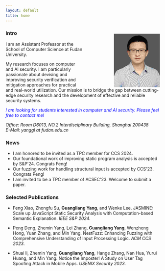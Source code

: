 ```yaml
---
layout: default
title: home
---
```



<img width="150px"  style="float:right; margin-left:100px;margin-top:20px;" src="./pictures/self.jpg">

### Intro

I am an Assistant Professor at the School of Computer Science at Fudan University. 

My research focuses on computer and AI security. I am particularly passionate about devising and improving security verification and mitigation approaches for practical and real-world utilization. Our mission is to bridge the gap between cutting-edge security research and the development of effective and reliable security systems.
   
<span style="color:blue">*I am looking for students interested in computer and AI security. Please feel free to contact me!*</span>  

<em> Office: Room D6013, NO.2 Interdisciplinary Building, Shanghai 200438</em>  
<em> E-Mail: yanggl at fudan.edu.cn</em>    


### News
- I am honored to be invited as a TPC member for CCS 2024.  
- Our foundational work of improving static program analysis is accepted by S&P'24. Congrats Feng!  
- Our fuzzing work for handling structural input is accepted by CCS'23. Congrats Peng! 
- I am invited to be a TPC member of ACSEC'23. Welcome to submit a paper.  


### Selected Publications

- Feng Xiao, Zhongfu Su, **Guangliang Yang**, and Wenke Lee. JASMINE: Scale up JavaScript Static Security Analysis with Computation-based Semantic Explanation. *IEEE S&P 2024*.

- Peng Deng, Zhemin Yang, Lei Zhang, **Guangliang Yang**, Wenzheng Hong, Yuan Zhang, and Min Yang. NestFuzz: Enhancing Fuzzing with Comprehensive Understanding of Input Processing Logic. *ACM CCS 2023*.   
    
- Shuai li, Zhemin Yang, **Guangliang Yang**, Hange Zhang, Nan Hua, Yurui Huang, and Min Yang.  Notice the Imposter! A Study on User Tag Spoofing Attack in Mobile Apps. *USENIX Security 2023*.
